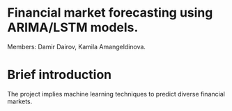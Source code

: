 # Financial market forecasting using ARIMA/LSTM models.

Members: Damir Dairov, Kamila Amangeldinova. 

# Brief introduction
The project implies machine learning techniques to predict diverse financial markets. 
